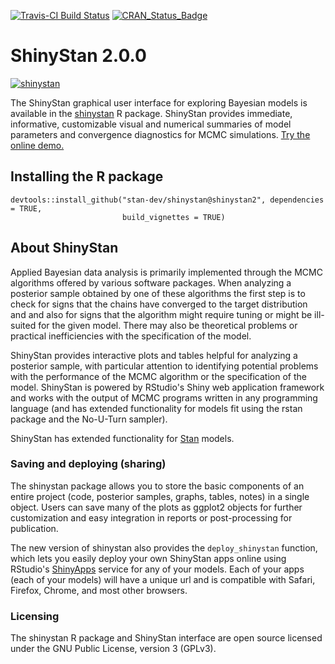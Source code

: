 [![Travis-CI Build Status](https://travis-ci.org/stan-dev/shinystan.svg?branch=develop)](https://travis-ci.org/stan-dev/shinystan)
[![CRAN_Status_Badge](http://www.r-pkg.org/badges/version/shinystan)](http://cran.r-project.org/web/packages/shinystan)

# ShinyStan 2.0.0

[![shinystan](http://i59.tinypic.com/30ho2sn.jpg)](https://jgabry.shinyapps.io/ShinyStan2Preview)

The ShinyStan graphical user interface for exploring Bayesian models is available in
the [shinystan](https://github.com/stan-dev/shinystan/wiki/Installing-shinyStan) 
R package. ShinyStan provides immediate, informative, customizable visual and 
numerical summaries of model parameters and convergence diagnostics for 
MCMC simulations. [Try the online demo.](https://jgabry.shinyapps.io/ShinyStan2Preview)

## Installing the R package

    devtools::install_github("stan-dev/shinystan@shinystan2", dependencies = TRUE, 
                             build_vignettes = TRUE)

## About ShinyStan

Applied Bayesian data analysis is primarily implemented through the MCMC 
algorithms offered by various software packages. When analyzing a posterior sample 
obtained by one of these algorithms the first step is to check for signs that 
the chains have converged to the target distribution and and also for signs that 
the algorithm might require tuning or might be ill-suited for the given model. 
There may also be theoretical problems or practical inefficiencies with the 
specification of the model. 

ShinyStan provides interactive plots and tables helpful for analyzing a 
posterior sample, with particular attention to identifying potential problems
with the performance of the MCMC algorithm or the specification of the model. 
ShinyStan is powered by RStudio's Shiny web application framework and works with 
the output of MCMC programs written in any programming language (and has extended 
functionality for models fit using the rstan package and the No-U-Turn sampler). 

 ShinyStan has extended functionality for 
[Stan](http://mc-stan.org/interfaces/rstan.html) models. 


### Saving and deploying (sharing)

The shinystan package allows you to store the basic components of an entire 
project (code, posterior samples, graphs, tables, notes) in a single object. 
Users can save many of the plots as ggplot2 objects for further customization 
and easy integration in reports or post-processing for publication.

The new version of shinystan also provides the `deploy_shinystan` function, 
which lets you easily deploy your own ShinyStan apps online using RStudio's 
[ShinyApps](https://www.shinyapps.io) service for any of 
your models. Each of your apps (each of your models) will have a unique url
and is compatible with Safari, Firefox, Chrome, and most other browsers.

### Licensing

The shinystan R package and ShinyStan interface are open source licensed under 
the GNU Public License, version 3 (GPLv3).
